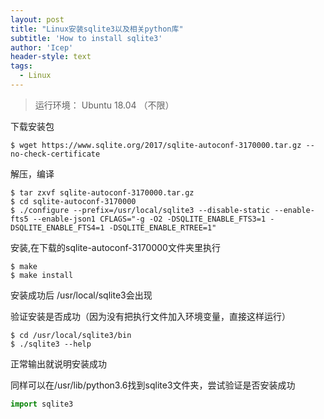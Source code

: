 ```yaml
---
layout: post
title: "Linux安装sqlite3以及相关python库"
subtitle: 'How to install sqlite3'
author: 'Icep'
header-style: text
tags:
  - Linux
---
```


> 运行环境： Ubuntu 18.04 （不限）

下载安装包
```shell
$ wget https://www.sqlite.org/2017/sqlite-autoconf-3170000.tar.gz --no-check-certificate
```

解压，编译
```shell
$ tar zxvf sqlite-autoconf-3170000.tar.gz
$ cd sqlite-autoconf-3170000
$ ./configure --prefix=/usr/local/sqlite3 --disable-static --enable-fts5 --enable-json1 CFLAGS="-g -O2 -DSQLITE_ENABLE_FTS3=1 -DSQLITE_ENABLE_FTS4=1 -DSQLITE_ENABLE_RTREE=1"
```
安装,在下载的sqlite-autoconf-3170000文件夹里执行
```shell
$ make
$ make install
```
安装成功后 /usr/local/sqlite3会出现

验证安装是否成功（因为没有把执行文件加入环境变量，直接这样运行）

```shell
$ cd /usr/local/sqlite3/bin
$ ./sqlite3 --help
```

正常输出就说明安装成功

同样可以在/usr/lib/python3.6找到sqlite3文件夹，尝试验证是否安装成功
```python
import sqlite3
```
